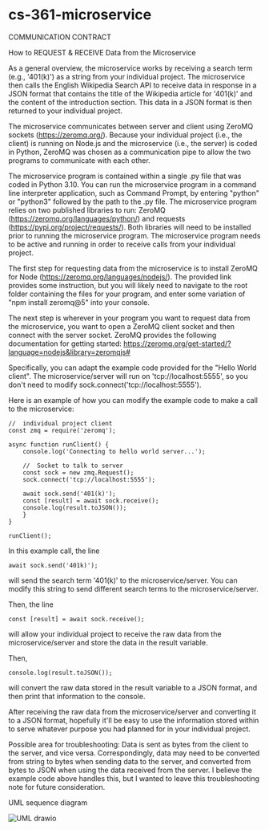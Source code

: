 # cs-361-microservice

COMMUNICATION CONTRACT

How to REQUEST & RECEIVE Data from the Microservice

As a general overview, the microservice works by receiving a search term (e.g., '401(k)') as a string from your individual project. The microservice then calls the English Wikipedia Search API to receive data in response in a JSON format that contains the title of the Wikipedia article for '401(k)' and the content of the introduction section. This data in a JSON format is then returned to your individual project.

The microservice communicates between server and client using ZeroMQ sockets (https://zeromq.org/). Because your individual project (i.e., the client) is running on Node.js and the microservice (i.e., the server) is coded in Python, ZeroMQ was chosen as a communication pipe to allow the two programs to communicate with each other.

The microservice program is contained within a single .py file that was coded in Python 3.10. You can run the microservice program in a command line interpreter application, such as Command Prompt, by entering "python" or "python3" followed by the path to the .py file. The microservice program relies on two published libraries to run: ZeroMQ (https://zeromq.org/languages/python/) and requests (https://pypi.org/project/requests/). Both libraries will need to be installed prior to running the microservice program. The microservice program needs to be active and running in order to receive calls from your individual project.

The first step for requesting data from the microservice is to install ZeroMQ for Node (https://zeromq.org/languages/nodejs/). The provided link provides some instruction, but you will likely need to navigate to the root folder containing the files for your program, and enter some variation of "npm install zeromq@5" into your console.

The next step is wherever in your program you want to request data from the microservice, you want to open a ZeroMQ client socket and then connect with the server socket. ZeroMQ provides the following documentation for getting started:
https://zeromq.org/get-started/?language=nodejs&library=zeromqjs#

Specifically, you can adapt the example code provided for the "Hello World client". The microservice/server will run on 'tcp://localhost:5555', so you don't need to modify sock.connect('tcp://localhost:5555').

Here is an example of how you can modify the example code to make a call to the microservice:

	//  individual project client
	const zmq = require('zeromq');

	async function runClient() {
		console.log('Connecting to hello world server...');

		//  Socket to talk to server
		const sock = new zmq.Request();
		sock.connect('tcp://localhost:5555');

		await sock.send('401(k)');
		const [result] = await sock.receive();
		console.log(result.toJSON());
		}
	}

	runClient();

In this example call, the line
		
	await sock.send('401k)');

will send the search term '401(k)' to the microservice/server. You can modify this string to send different search terms to the microservice/server.

Then, the line

	const [result] = await sock.receive();
	
will allow your individual project to receive the raw data from the microservice/server and store the data in the result variable.

Then,

	console.log(result.toJSON());
	
will convert the raw data stored in the result variable to a JSON format, and then print that information to the console.

After receiving the raw data from the microservice/server and converting it to a JSON format, hopefully it'll be easy to use the information stored within to serve whatever purpose you had planned for in your individual project.

Possible area for troubleshooting: Data is sent as bytes from the client to the server, and vice versa. Correspondingly, data may need to be converted from string to bytes when sending data to the server, and converted from bytes to JSON when using the data received from the server. I believe the example code above handles this, but I wanted to leave this troubleshooting note for future consideration.

UML sequence diagram

![UML drawio](https://user-images.githubusercontent.com/91583603/199153284-9fef73dd-cb04-4fae-a28d-ddf1a91c5fcf.svg)

